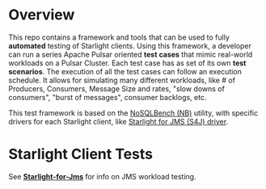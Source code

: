 # Overview

This repo contains a framework and tools that can be used to fully **automated** testing of Starlight clients.  Using this framework, a developer can run a series Apache Pulsar oriented **test cases** that mimic real-world workloads on a Pulsar Cluster. Each test case has as set of its own **test scenarios**. The execution of all the test cases can follow an execution schedule.  It allows for simulating many different workloads, like # of Producers, Consumers, Message Size and rates, "slow downs of consumers", "burst of messages", consumer backlogs, etc.

This test framework is based on the [NoSQLBench (NB)](https://github.com/nosqlbench/nosqlbench) utility, with specific drivers for each Starlight client, like [Starlight for JMS (S4J) driver](https://github.com/nosqlbench/nosqlbench/tree/nb4-maintenance).

# Starlight Client Tests
See **[Starlight-for-Jms](starlight-for-jms/README.md)** for info on JMS workload testing.

